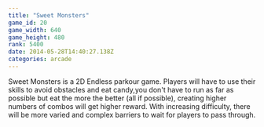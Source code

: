 ```yaml
---
title: "Sweet Monsters"
game_id: 20
game_width: 640
game_height: 480
rank: 5400
date: 2014-05-28T14:40:27.138Z
categories: arcade
---
```

Sweet Monsters is a 2D Endless parkour game. Players will have to use their skills to avoid obstacles and eat candy,you don't have to run as far as possible but eat the more the better (all if possible), creating higher numbers of combos will get higher reward. With increasing difficulty, there will be more varied and complex barriers to wait for players to pass through.